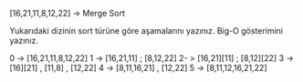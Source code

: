 [16,21,11,8,12,22] -> Merge Sort

Yukarıdaki dizinin sort türüne göre aşamalarını yazınız.
Big-O gösterimini yazınız.

0 -> [16,21,11,8,12,22]
1 -> [16,21,11] ; [8,12,22]
2- > [16,21][11] ; [8,12][22]
3 -> [16][21] , [11,8] , [12,22]
4 -> [8,11,16,21] , [12,22]
5 -> [8,11,12,16,21,22]
